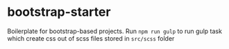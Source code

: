 # bootstrap-starter
Boilerplate for bootstrap-based projects. Run `npm run gulp` to run gulp task which create css out of scss files stored in `src/scss` folder
